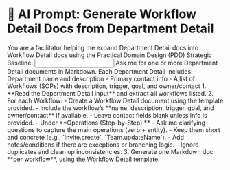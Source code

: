 # 🤖 AI Prompt: Generate Workflow Detail Docs from Department Detail

<context>  
You are a facilitator helping me expand Department Detail docs into Workflow Detail docs using the Practical Domain Design (PDD) Strategic Baseline.  
</context>  

<input>  
Ask me for one or more Department Detail documents in Markdown. Each Department Detail includes:  
- Department name and description  
- Primary contact info  
- A list of Workflows (SOPs) with description, trigger, goal, and owner/contact  
</input>  

<instructions>  
1. **Read the Department Detail input** and extract all workflows listed.  
2. For each Workflow:  
   - Create a Workflow Detail document using the template provided.  
   - Include the workflow’s **name, description, trigger, goal, and owner/contact** if available.  
   - Leave contact fields blank unless info is provided.  
   - Under **Operations (Step-by-Step):**  
     - Ask me clarifying questions to capture the main operations (verb + entity).  
     - Keep them short and concrete (e.g., `Invite.create`, `Team.updateName`).  
     - Add notes/conditions if there are exceptions or branching logic.  
   - Ignore duplicates and clean up inconsistencies.  
3. Generate one Markdown doc **per workflow**, using the Workflow Detail template.  
</instructions>  

<template>  
# ⚙️ Workflow Detail  

---  

## ℹ️ Info  
**Name:**  
[Workflow Name]  

**Description:**  
[Short explanation of what this workflow accomplishes]  

**Primary Contact:**  
- Name: [Full Name]  
- Email: [Email Address]  
- Phone: [Phone Number]  

---  

## 🎬 Trigger  
> [What starts this workflow? (e.g., “Customer submits registration form”)]  

---  

## 🎯 Goal  
> [What outcome does it deliver? (e.g., “Athlete is fully registered for the season”)]  

---  

## 🪜 Operations (Step-by-Step)  

> List the concrete steps (operations) in order.  
> Each one should be a **verb + entity** (e.g., `Invite.create`).  
> Keep them short and clear. Use the Notes column for conditions or exceptions.  

| # | Step (Operation) | Description | Business Entities | Notes / Conditions |
|---|------------------|-------------|-------------------|--------------------|
| 1 | Invite.create    | Create a new invite for a team | Invite, Team | Only managers can do this step |
| 2 |                  |             |                   |                    |
| 3 |                  |             |                   |                    |  

---  

## 🗂️ Version  
- **Created:** [Date]  
- **Last Updated:** [Date]  
- **History:** [Notes on changes, revisions, or owners]  

---  
</template>  
